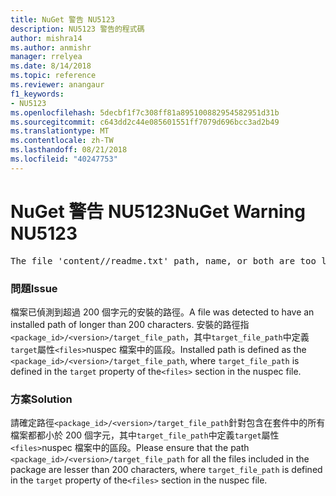```yaml
---
title: NuGet 警告 NU5123
description: NU5123 警告的程式碼
author: mishra14
ms.author: anmishr
manager: rrelyea
ms.date: 8/14/2018
ms.topic: reference
ms.reviewer: anangaur
f1_keywords:
- NU5123
ms.openlocfilehash: 5decbf1f7c308ff81a895100882954582951d31b
ms.sourcegitcommit: c643dd2c44e085601551ff7079d696bcc3ad2b49
ms.translationtype: MT
ms.contentlocale: zh-TW
ms.lasthandoff: 08/21/2018
ms.locfileid: "40247753"
---
```

# <a name="nuget-warning-nu5123"></a><span data-ttu-id="af3a7-103">NuGet 警告 NU5123</span><span class="sxs-lookup"><span data-stu-id="af3a7-103">NuGet Warning NU5123</span></span>
<pre>The file 'content/<LongPath>/readme.txt' path, name, or both are too long. Your package might not work without long file path support. Please shorten the file path or file name.</pre>

### <a name="issue"></a><span data-ttu-id="af3a7-104">問題</span><span class="sxs-lookup"><span data-stu-id="af3a7-104">Issue</span></span>

<span data-ttu-id="af3a7-105">檔案已偵測到超過 200 個字元的安裝的路徑。</span><span class="sxs-lookup"><span data-stu-id="af3a7-105">A file was detected to have an installed path of longer than 200 characters.</span></span> <span data-ttu-id="af3a7-106">安裝的路徑指`<package_id>/<version>/target_file_path`，其中`target_file_path`中定義`target`屬性`<files>`nuspec 檔案中的區段。</span><span class="sxs-lookup"><span data-stu-id="af3a7-106">Installed path is defined as the `<package_id>/<version>/target_file_path`, where `target_file_path` is defined in the `target` property of the`<files>` section in the nuspec file.</span></span>


### <a name="solution"></a><span data-ttu-id="af3a7-107">方案</span><span class="sxs-lookup"><span data-stu-id="af3a7-107">Solution</span></span>

<span data-ttu-id="af3a7-108">請確定路徑`<package_id>/<version>/target_file_path`針對包含在套件中的所有檔案都都小於 200 個字元，其中`target_file_path`中定義`target`屬性`<files>`nuspec 檔案中的區段。</span><span class="sxs-lookup"><span data-stu-id="af3a7-108">Please ensure that the path `<package_id>/<version>/target_file_path` for all the files included in the package are lesser than 200 characters, where `target_file_path` is defined in the `target` property of the`<files>` section in the nuspec file.</span></span>

